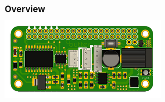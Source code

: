 # Overview

<img src="https://raw.githubusercontent.com/butter-robotics/Butter.MAS.HardwareWiki/master/resources/Dynamixel_X_Zero.png" class="img-fluid" alt="Ciruit Board">